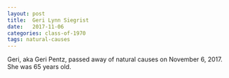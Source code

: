 ```yaml
---
layout: post
title:  Geri Lynn Siegrist
date:   2017-11-06
categories: class-of-1970
tags: natural-causes
---
```

Geri, aka Geri Pentz, passed away of natural causes on November 6, 2017.  She was 65 years old.
